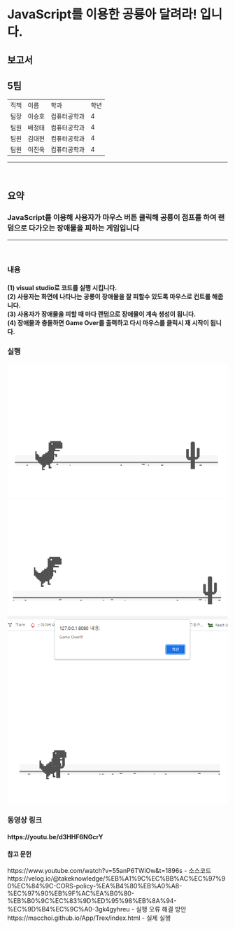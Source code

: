 # JavaScript를 이용한 공룡아 달려라! 입니다.

<h2>보고서</h2>
<table>
  <h2>5팀</h2>
  <tr>
    <td>
      직책
    </td>
    <td>
      이름
    </td>
    <td>
      학과
    </td>
    <td>
      학년
    </td>
  </tr>
  
  <tr>
    <td>
      팀장
    </td>
    <td>
      이승호
    </td>
    <td>
      컴퓨터공학과
    </td>
    <td>
      4
    </td>
  </tr>
  
  <tr>
    <td>
      팀원
    </td>
    <td>
      배정태
    </td>
    <td>
      컴퓨터공학과
    </td>
    <td>
      4
    </td>
  </tr>
  

   <tr>
    <td>
      팀원
    </td>
    <td>
      김대현
    </td>
    <td>
      컴퓨터공학과
    </td>
    <td>
      4
    </td>
  </tr>
  
   <tr>
    <td>
      팀원
    </td>
    <td>
      이진욱
    </td>
    <td>
      컴퓨터공학과
    </td>
    <td>
      4
    </td>
  </tr>
  
  
</table>
<hr>
<br>
<h2>요약</h2> 

<h3>
JavaScript를 이용해 사용자가 마우스 버튼 클릭해 공룡이 점프를 하여 랜덤으로 다가오는 장애물을 피하는 게임입니다
</h3>
<hr>
<br>
<div>
  <h3>내용</h3>
  <h4>
    (1) visual studio로 코드를 실행 시킵니다.<br>
    (2) 사용자는 화면에 나타나는 공룡이 장애물을 잘 피할수 있도록 마우스로 컨트롤 해줍니다.<br>
    (3) 사용자가 장애물을 피할 때 마다 랜덤으로 장애물이 계속 생성이 됩니다.<br>
    (4) 장애물과 충돌하면 Game Over를 출력하고 다시 마우스를 클릭시 재 시작이 됩니다.<br>
  </h4>
</div>
<h3>실행</h3>
  <h4>
    <img src="1.png">
    <img src="3.png">
    <img src="2.png">
  </h4>
<div>
  <h3>동영상 링크</h3>
  <h4>
   https://youtu.be/d3HHF6NGcrY
  </h4>
  <h4> 참고 문헌</h4>
  </h1>https://www.youtube.com/watch?v=55anP6TWiOw&t=1896s - 소스코드 </h1></br>
  </h1>https://velog.io/@takeknowledge/%EB%A1%9C%EC%BB%AC%EC%97%90%EC%84%9C-CORS-policy-%EA%B4%80%EB%A0%A8-%EC%97%90%EB%9F%AC%EA%B0%80-%EB%B0%9C%EC%83%9D%ED%95%98%EB%8A%94-%EC%9D%B4%EC%9C%A0-3gk4gyhreu - 실행 오류 해결 방안 </h1> </br>
  </h1>https://macchoi.github.io/App/Trex/index.html - 실제 실행 </h1></br>
  
</div>




